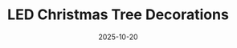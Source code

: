 ---
title: LED Christmas Tree Decorations
date: 2025-10-20
publish_on: "2025-10-09"
summary: A modern 3D-printed LED Christmas tree décor piece with twinkling multicolor or warm white lights, perfect for adding a festive glow to desks, mantles, or holiday displays.
tags: [Holiday, LED, PLA]
photos: ["/assets/img/led-tree-1.png"]
category: Holiday
detail: >
  These minimalist 3D-printed LED Christmas tree decorations blend modern design with cozy holiday ambiance — featuring clean geometric silhouettes illuminated by an internal LED strip. Available in twinkling multicolor or soft warm-white lighting, each tree casts a gentle festive glow without feeling flashy or overwhelming. Printed in durable PLA with a weighted base for stability, it’s an effortless accent for mantles, desks, nightstands, shelves, or windowsills. A contemporary upgrade from traditional décor — simple, elegant, and perfect for creating holiday atmosphere in both modern and classic spaces.
announce_title: "Available for purchase at the Wentzville Liberty Holiday Bazaar"
announce_text:  |
  <p>We'll have these LED Christmas Trees available at the <strong>Wentzville Liberty Holiday Bazaar</strong> on November 8, 2025. Please stop by and check them out!</p>
  <p><strong>Price: $25</strong></p>
  <br/>
  <p>Wentzville Liberty Holiday Bazaar</p>
  <p>November 8, 2025 9am - 3pm</p>
  <p>Liberty High School - 2275 Sommers Rd, Lake St. Louis, MO 63367</p>
announce_link_url: "https://www.wsdlibertyband.com/holiday-bazaar"
announce_link_label: "Event details"
announce_start: "2025-10-01"   # optional; show on/after this date
announce_end:   "2025-11-09"   # optional; hide after this date
---
